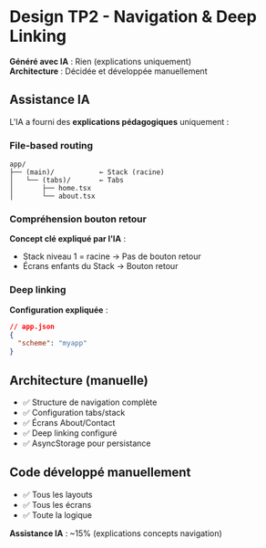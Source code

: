 # Design TP2 - Navigation & Deep Linking

**Généré avec IA** : Rien (explications uniquement)  
**Architecture** : Décidée et développée manuellement  

## Assistance IA

L'IA a fourni des **explications pédagogiques** uniquement :

### File-based routing

```
app/
├── (main)/           ← Stack (racine)
│   └── (tabs)/       ← Tabs
│       ├── home.tsx
│       └── about.tsx
```

### Compréhension bouton retour

**Concept clé expliqué par l'IA** :
- Stack niveau 1 = racine → Pas de bouton retour
- Écrans enfants du Stack → Bouton retour

### Deep linking

**Configuration expliquée** :
```json
// app.json
{
  "scheme": "myapp"
}
```

## Architecture (manuelle)

- ✅ Structure de navigation complète
- ✅ Configuration tabs/stack
- ✅ Écrans About/Contact
- ✅ Deep linking configuré
- ✅ AsyncStorage pour persistance

## Code développé manuellement

- ✅ Tous les layouts
- ✅ Tous les écrans
- ✅ Toute la logique

**Assistance IA** : ~15% (explications concepts navigation)

